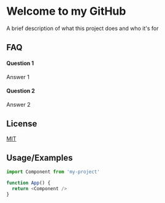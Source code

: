 
# Welcome to my GitHub

A brief description of what this project does and who it's for


## FAQ

#### Question 1

Answer 1

#### Question 2

Answer 2


## License

[MIT](https://choosealicense.com/licenses/mit/)


## Usage/Examples

```javascript
import Component from 'my-project'

function App() {
  return <Component />
}
```

